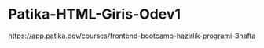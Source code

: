 # Patika-HTML-Giris-Odev1
https://app.patika.dev/courses/frontend-bootcamp-hazirlik-programi-3hafta
